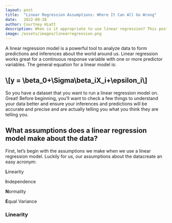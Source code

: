 ```yaml
---
layout: post
title:  "Linear Regression Assumptions: Where It Can All Go Wrong"
date:   2022-09-28
author: Courtney Hiatt
description: When is it appropriate to use linear regression? This post will guide you through the assumptions your data needs to pass in order to be confident in your linear regression analysis.
image: /assets/images/linearregression.png
---
```


<script src="https://polyfill.io/v3/polyfill.min.js?features=es6"></script>
<script id="MathJax-script" async src="https://cdn.jsdelivr.net/npm/mathjax@3/es5/tex-mml-chtml.js"></script>

A linear regression model is a powerful tool to analyze data to form predictions and inferences about the world around us. Linear regression works great for a continuous response variable with one or more predictor variables. The general equation for a linear model is: 

## \\[y = \beta_0+\Sigma\beta_iX_i+\epsilon_i\\]


<p align="center"></p>
So you have a dataset that you want to run a linear regression model on. Great! Before beginning, you’ll want to check a few things to understand your data better and ensure your inferences and predictions will be accurate and precise and are actually telling you what you think they are telling you.

## What assumptions does a linear regression model make about the data?

First, let’s begin with the assumptions we make when we use a linear regression model. Luckily for us, our assumptions about the datacreate an easy acronym:

**L**inearity

**I**ndependence

**N**ormality

**E**qual Variance

### Linearity


